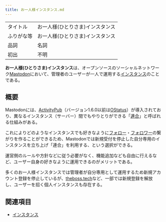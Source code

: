 ```yaml
---
title: お一人様インスタンス.md
---
```

<div>

|            |                                  |
|------------|----------------------------------|
| タイトル   | お一人様(ひとりさま)インスタンス |
| ふりがな等 | お一人様(ひとりさま)インスタンス |
| 品詞       | 名詞                             |
| 初出       | 不明                             |

  
**お一人様(ひとりさま)インスタンス**は、オープンソースのソーシャルネットワーク[Mastodon](/Mastodon "Mastodon")において、管理者のユーザーが一人で運用する[インスタンス](/%E3%82%A4%E3%83%B3%E3%82%B9%E3%82%BF%E3%83%B3%E3%82%B9 "インスタンス")のことである。

## 概要

Mastodonには、[ActivityPub](/ActivityPub "ActivityPub")（バージョン1.6.0以前は[OStatus](/OStatus "OStatus")）が導入されており、異なるインスタンス（サーバー）間でもやりとりができる「[連合](/%E9%80%A3%E5%90%88 "連合")」と呼ばれる仕組みがある。

これによりどのようなインスタンスでも好きなように[フォロー](/%E3%83%95%E3%82%A9%E3%83%AD%E3%83%BC "フォロー")・[フォロワー](/%E3%83%95%E3%82%A9%E3%83%AD%E3%83%AF%E3%83%BC "フォロワー (存在しないページ)")の繋がりを作ることができるため、Mastodonでは新規受付を停止した自分専用のインスタンスを立ち上げ「連合」を利用する、という選択ができる。

運営側のルールや方針などに従う必要がなく、機能追加なども自由に行えるなど、ユーザー自身の好きなように運用できるのがメリットである。

多くのお一人様インスタンスでは管理者が自分専用として運用するため新規アカウント登録を停止しているが、[theboss.tech](/Theboss.tech "Theboss.tech")など、一部では新規登録を解放し、ユーザーを招く個人インスタンスも存在する。

## 関連項目

-   [インスタンス](/%E3%82%A4%E3%83%B3%E3%82%B9%E3%82%BF%E3%83%B3%E3%82%B9 "インスタンス")

</div>
